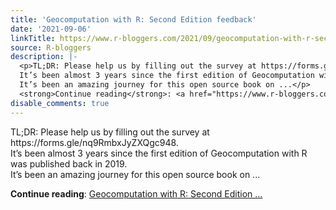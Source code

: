 ```yaml
---
title: 'Geocomputation with R: Second Edition feedback'
date: '2021-09-06'
linkTitle: https://www.r-bloggers.com/2021/09/geocomputation-with-r-second-edition-feedback/
source: R-bloggers
description: |-
  <p>TL;DR: Please help us by filling out the survey at https://forms.gle/nq9RmbxJyZXQgc948.<br />
  It’s been almost 3 years since the first edition of Geocomputation with R was published back in 2019.<br />
  It’s been an amazing journey for this open source book on ...</p>
  <strong>Continue reading</strong>: <a href="https://www.r-bloggers.com/2021/09/geocomputation-with-r-second-edition-feedback/">Geocomputation with R: Second Edition ...
disable_comments: true
---
```

<p>TL;DR: Please help us by filling out the survey at https://forms.gle/nq9RmbxJyZXQgc948.<br />
It’s been almost 3 years since the first edition of Geocomputation with R was published back in 2019.<br />
It’s been an amazing journey for this open source book on ...</p>
<strong>Continue reading</strong>: <a href="https://www.r-bloggers.com/2021/09/geocomputation-with-r-second-edition-feedback/">Geocomputation with R: Second Edition ...